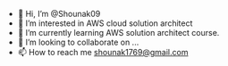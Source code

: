 - 👋 Hi, I’m @Shounak09
- 👀 I’m interested in AWS cloud solution architect
- 🌱 I’m currently learning AWS solution architect course.
- 💞️ I’m looking to collaborate on ...
- 📫 How to reach me shounak1769@gmail.com

<!---
Shounak09/Shounak09 is a ✨ special ✨ repository because its `README.md` (this file) appears on your GitHub profile.
You can click the Preview link to take a look at your changes.
--->
